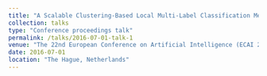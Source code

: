 ```yaml
---
title: "A Scalable Clustering-Based Local Multi-Label Classification Method"
collection: talks
type: "Conference proceedings talk"
permalink: /talks/2016-07-01-talk-1
venue: "The 22nd European Conference on Artificial Intelligence (ECAI 2016)"
date: 2016-07-01
location: "The Hague, Netherlands"
---
```


<!---This is a description of your conference proceedings talk, note the different field in type. You can put anything in this field.--->


